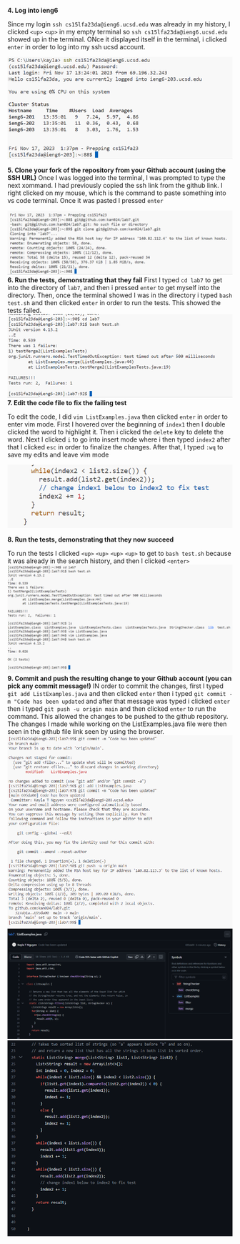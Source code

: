 **4. Log into ieng6**

Since my login `ssh cs15lfa23da@ieng6.ucsd.edu` was already in my history, I clicked `<up>` `<up>` in my empty terminal so `ssh cs15lfa23da@ieng6.ucsd.edu` showed up in the terminal. ONce it displayed itself in the terminal, i clicked `enter` in order to log into my ssh ucsd account.

![img1](first4.png)

**5. Clone your fork of the repository from your Github account (using the SSH URL)**
Once I was logged into the terminal, I was prompted to type the next xommand. I had previously copied the ssh link from the github link. I right clicked on my mouse, which is the command to paste something into vs code terminal. Once it was pasted I pressed `enter`

![img1](2nd4.png)
**6. Run the tests, demonstrating that they fail**
First I typed `cd lab7` to get into the directory of `lab7`, and then i pressed `enter` to get myself into the directory. Then, once the terminal showed I was in the directory i typed `bash test.sh` and then clicked `enter` in order to run the tests. This showed the tests failed.
![img1](4thimage.png)
**7. Edit the code file to fix the failing test**

To edit the code, I did `vim ListExamples.java` then clicked `enter` in order to enter vim mode. First I hovered over the beginning of `index1` then I double clicked the word to highlight it. Then i clicked the `delete` key to delete the word.
Next I clicked `i` to go into insert mode where i then typed `index2` after that I clicked `esc` in order to finalize the changes. After that, I typed `:wq` to save my edits and leave vim mode

![img1](6.png)

**8. Run the tests, demonstrating that they now succeed**

To run the tests I clicked `<up>` `<up>` `<up>` `<up>` to get to `bash test.sh` because it was already in the search history, and then I clicked `<enter>`
![img1](7.png)
**9. Commit and push the resulting change to your Github account (you can pick any commit message!)**
IN order to commit the changes, first I typed `git add ListExamples.java` and then clicked `enter`
then i typed `git commit -m "Code has been updated` and after that message was typed i clicked `enter`
then i typed `git push -u origin main` and then clicked `enter` to run the command. This allowed the changes to be pushed to the github repository. The changes I made while working on the ListExamples.java file were then seen in the github file link seen by using the browser.
![img1](91.png)
![img1](92.png)
![img1](93.png)
